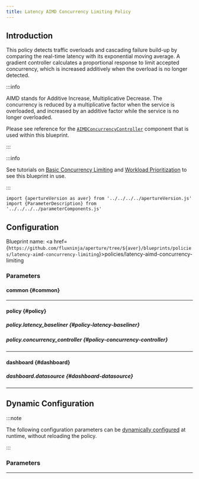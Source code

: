 ```yaml
---
title: Latency AIMD Concurrency Limiting Policy
---
```


## Introduction

This policy detects traffic overloads and cascading failure build-up by
comparing the real-time latency with its exponential moving average. A gradient
controller calculates a proportional response to limit accepted concurrency,
which is increased additively when the overload is no longer detected.

:::info

AIMD stands for Additive Increase, Multiplicative Decrease. The concurrency is
reduced by a multiplicative factor when the service is overloaded, and increased
by an additive factor while the service is no longer overloaded.

Please see reference for the
[`AIMDConcurrencyController`](/reference/policies/spec.md#a-i-m-d-concurrency-controller)
component that is used within this blueprint.

:::

:::info

See tutorials on
[Basic Concurrency Limiting](/tutorials/flow-control/concurrency-limiting/basic-concurrency-limiting.md)
and
[Workload Prioritization](/tutorials/flow-control/concurrency-limiting/workload-prioritization.md)
to see this blueprint in use.

:::

<!-- Configuration Marker -->

```mdx-code-block
import {apertureVersion as aver} from '../../../../apertureVersion.js'
import {ParameterDescription} from '../../../../parameterComponents.js'
```

## Configuration

<!-- vale off -->

Blueprint name: <a
href={`https://github.com/fluxninja/aperture/tree/${aver}/blueprints/policies/latency-aimd-concurrency-limiting`}>policies/latency-aimd-concurrency-limiting</a>

<!-- vale on -->

### Parameters

<!-- vale off -->

#### common {#common}

<!-- vale on -->

<!-- vale off -->

<a id="common-policy-name"></a>

<ParameterDescription
    name='common.policy_name'
    description='Name of the policy.'
    type='string'
    reference=''
    value='"__REQUIRED_FIELD__"'
/>

<!-- vale on -->

---

<!-- vale off -->

#### policy {#policy}

<!-- vale on -->

<!-- vale off -->

<a id="policy-flux-meter"></a>

<ParameterDescription
    name='policy.flux_meter'
    description='Flux Meter.'
    type='Object (aperture.spec.v1.FluxMeter)'
    reference='../../spec#flux-meter'
    value='{"flow_selector": {"flow_matcher": {"control_point": "__REQUIRED_FIELD__"}, "service_selector": {"service": "__REQUIRED_FIELD__"}}}'
/>

<!-- vale on -->

<!-- vale off -->

<a id="policy-classifiers"></a>

<ParameterDescription
    name='policy.classifiers'
    description='List of classification rules.'
    type='Array of Object (aperture.spec.v1.Classifier)'
    reference='../../spec#classifier'
    value='[]'
/>

<!-- vale on -->

<!-- vale off -->

<a id="policy-components"></a>

<ParameterDescription
    name='policy.components'
    description='List of additional circuit components.'
    type='Array of Object (aperture.spec.v1.Component)'
    reference='../../spec#component'
    value='[]'
/>

<!-- vale on -->

<!-- vale off -->

##### policy.latency_baseliner {#policy-latency-baseliner}

<!-- vale on -->

<!-- vale off -->

<a id="policy-latency-baseliner-ema"></a>

<ParameterDescription
    name='policy.latency_baseliner.ema'
    description='EMA parameters.'
    type='Object (aperture.spec.v1.EMAParameters)'
    reference='../../spec#e-m-a-parameters'
    value='{"correction_factor_on_max_envelope_violation": 0.95, "ema_window": "1500s", "warmup_window": "60s"}'
/>

<!-- vale on -->

<!-- vale off -->

<a id="policy-latency-baseliner-latency-tolerance-multiplier"></a>

<ParameterDescription
    name='policy.latency_baseliner.latency_tolerance_multiplier'
    description='Tolerance factor beyond which the service is considered to be in overloaded state. E.g. if EMA of latency is 50ms and if Tolerance is 1.1, then service is considered to be in overloaded state if current latency is more than 55ms.'
    type='Number (double)'
    reference=''
    value='1.1'
/>

<!-- vale on -->

<!-- vale off -->

<a id="policy-latency-baseliner-latency-ema-limit-multiplier"></a>

<ParameterDescription
    name='policy.latency_baseliner.latency_ema_limit_multiplier'
    description='Current latency value is multiplied with this factor to calculate maximum envelope of Latency EMA.'
    type='Number (double)'
    reference=''
    value='2'
/>

<!-- vale on -->

<!-- vale off -->

##### policy.concurrency_controller {#policy-concurrency-controller}

<!-- vale on -->

<!-- vale off -->

<a id="policy-concurrency-controller-flow-selector"></a>

<ParameterDescription
    name='policy.concurrency_controller.flow_selector'
    description='Concurrency Limiter flow selector.'
    type='Object (aperture.spec.v1.FlowSelector)'
    reference='../../spec#flow-selector'
    value='{"flow_matcher": {"control_point": "__REQUIRED_FIELD__"}, "service_selector": {"service": "__REQUIRED_FIELD__"}}'
/>

<!-- vale on -->

<!-- vale off -->

<a id="policy-concurrency-controller-scheduler"></a>

<ParameterDescription
    name='policy.concurrency_controller.scheduler'
    description='Scheduler parameters.'
    type='Object (aperture.spec.v1.SchedulerParameters)'
    reference='../../spec#scheduler-parameters'
    value='{"auto_tokens": true}'
/>

<!-- vale on -->

<!-- vale off -->

<a id="policy-concurrency-controller-gradient"></a>

<ParameterDescription
    name='policy.concurrency_controller.gradient'
    description='Gradient Controller parameters.'
    type='Object (aperture.spec.v1.GradientControllerParameters)'
    reference='../../spec#gradient-controller-parameters'
    value='{"max_gradient": 1, "min_gradient": 0.1, "slope": -1}'
/>

<!-- vale on -->

<!-- vale off -->

<a id="policy-concurrency-controller-alerter"></a>

<ParameterDescription
    name='policy.concurrency_controller.alerter'
    description='Whether tokens for workloads are computed dynamically or set statically by the user.'
    type='Object (aperture.spec.v1.AlerterParameters)'
    reference='../../spec#alerter-parameters'
    value='{"alert_name": "Load Shed Event"}'
/>

<!-- vale on -->

<!-- vale off -->

<a id="policy-concurrency-controller-max-load-multiplier"></a>

<ParameterDescription
    name='policy.concurrency_controller.max_load_multiplier'
    description='Current accepted concurrency is multiplied with this number to dynamically calculate the upper concurrency limit of a Service during normal (non-overload) state. This protects the Service from sudden spikes.'
    type='Number (double)'
    reference=''
    value='2'
/>

<!-- vale on -->

<!-- vale off -->

<a id="policy-concurrency-controller-load-multiplier-linear-increment"></a>

<ParameterDescription
    name='policy.concurrency_controller.load_multiplier_linear_increment'
    description='Linear increment to load multiplier in each execution tick (0.5s) when the system is not in overloaded state.'
    type='Number (double)'
    reference=''
    value='0.0025'
/>

<!-- vale on -->

<!-- vale off -->

<a id="policy-concurrency-controller-default-config"></a>

<ParameterDescription
    name='policy.concurrency_controller.default_config'
    description='Default configuration for concurrency controller that can be updated at the runtime without shutting down the policy.'
    type='Object (aperture.spec.v1.LoadActuatorDynamicConfig)'
    reference='../../spec#load-actuator-dynamic-config'
    value='{"dry_run": false}'
/>

<!-- vale on -->

---

<!-- vale off -->

#### dashboard {#dashboard}

<!-- vale on -->

<!-- vale off -->

<a id="dashboard-refresh-interval"></a>

<ParameterDescription
    name='dashboard.refresh_interval'
    description='Refresh interval for dashboard panels.'
    type='string'
    reference=''
    value='"5s"'
/>

<!-- vale on -->

<!-- vale off -->

<a id="dashboard-time-from"></a>

<ParameterDescription
    name='dashboard.time_from'
    description='From time of dashboard.'
    type='string'
    reference=''
    value='"now-15m"'
/>

<!-- vale on -->

<!-- vale off -->

<a id="dashboard-time-to"></a>

<ParameterDescription
    name='dashboard.time_to'
    description='To time of dashboard.'
    type='string'
    reference=''
    value='"now"'
/>

<!-- vale on -->

<!-- vale off -->

##### dashboard.datasource {#dashboard-datasource}

<!-- vale on -->

<!-- vale off -->

<a id="dashboard-datasource-name"></a>

<ParameterDescription
    name='dashboard.datasource.name'
    description='Datasource name.'
    type='string'
    reference=''
    value='"$datasource"'
/>

<!-- vale on -->

<!-- vale off -->

<a id="dashboard-datasource-filter-regex"></a>

<ParameterDescription
    name='dashboard.datasource.filter_regex'
    description='Datasource filter regex.'
    type='string'
    reference=''
    value='""'
/>

<!-- vale on -->

---

## Dynamic Configuration

:::note

The following configuration parameters can be
[dynamically configured](/reference/aperturectl/apply/dynamic-config/dynamic-config.md)
at runtime, without reloading the policy.

:::

### Parameters

<!-- vale off -->

<a id="concurrency-controller"></a>

<ParameterDescription
    name='concurrency_controller'
    description='Default configuration for concurrency controller that can be updated at the runtime without shutting down the policy.'
    type='Object (aperture.spec.v1.LoadActuatorDynamicConfig)'
    reference='../../spec#load-actuator-dynamic-config'
    value='"__REQUIRED_FIELD__"'
/>

<!-- vale on -->

---

